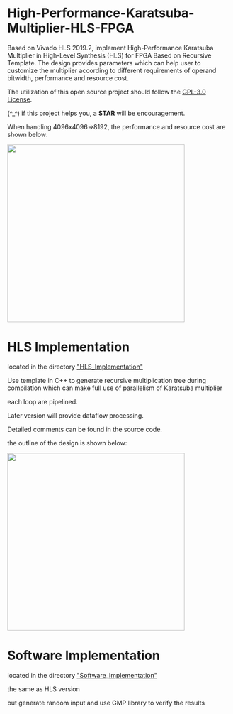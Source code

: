 # High-Performance-Karatsuba-Multiplier-HLS-FPGA
Based on Vivado HLS 2019.2, implement High-Performance Karatsuba Multiplier in High-Level Synthesis (HLS) for FPGA Based on Recursive Template.
The design provides parameters which can help user to customize the multiplier according to different requirements of operand bitwidth, performance and resource cost.

The utilization of this open source project should follow the [GPL-3.0 License](https://github.com/zslwyuan/High-Performance-Karatsuba-Multiplier-HLS-FPGA/blob/master/LICENSE). 

(^\_^) if this project helps you, a **STAR** will be encouragement. 



When handling 4096x4096=>8192, the performance and resource cost are shown below:

<img src="https://github.com/zslwyuan/High-Performance-Karatsuba-Multiplier-HLS-FPGA/blob/master/image/report.png" width="400"> 




# HLS Implementation 

located in the directory ["HLS_Implementation"](https://github.com/zslwyuan/High-Performance-Karatsuba-Multiplier-HLS-FPGA/tree/master/HLS_Implementation)

Use template in C++ to generate recursive multiplication tree during compilation
which can make full use of parallelism of Karatsuba multiplier

each loop are pipelined.

Later version will provide dataflow processing.

Detailed comments can be found in the source code.

the outline of the design is shown below:

<img src="https://github.com/zslwyuan/High-Performance-Karatsuba-Multiplier-HLS-FPGA/blob/master/image/design.png" width="400"> 

# Software Implementation 

located in the directory ["Software_Implementation"](https://github.com/zslwyuan/High-Performance-Karatsuba-Multiplier-HLS-FPGA/tree/master/Software_Implementation)

the same as HLS version 

but generate random input and use GMP library to verify the results